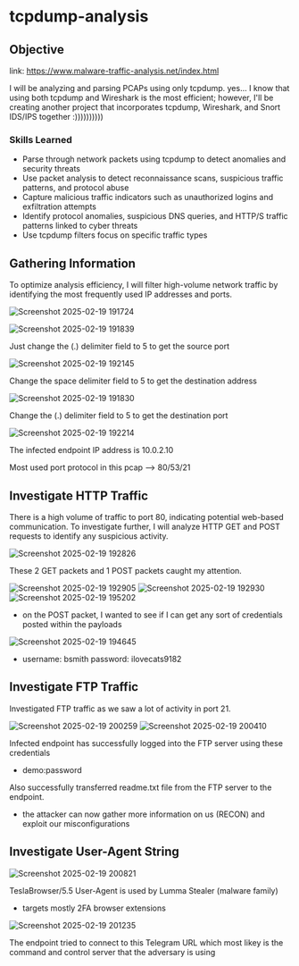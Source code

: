 # tcpdump-analysis

## Objective

link: https://www.malware-traffic-analysis.net/index.html

I will be analyzing and parsing PCAPs using only tcpdump. yes... I know that using both tcpdump and Wireshark is the most efficient; however, I'll be creating another project that incorporates tcpdump, Wireshark, and Snort IDS/IPS together :))))))))))

### Skills Learned

- Parse through network packets using tcpdump to detect anomalies and security threats
- Use packet analysis to detect reconnaissance scans, suspicious traffic patterns, and protocol abuse
- Capture malicious traffic indicators such as unauthorized logins and exfiltration attempts
- Identify protocol anomalies, suspicious DNS queries, and HTTP/S traffic patterns linked to cyber threats
- Use tcpdump filters focus on specific traffic types

## Gathering Information

To optimize analysis efficiency, I will filter high-volume network traffic by identifying the most frequently used IP addresses and ports.

![Screenshot 2025-02-19 191724](https://github.com/user-attachments/assets/bbd71f31-8289-4e78-853e-e2a3e82d29ca)

![Screenshot 2025-02-19 191839](https://github.com/user-attachments/assets/208427fe-dfb7-4fea-811a-cfd001cb9d29)

Just change the (.) delimiter field to 5 to get the source port

![Screenshot 2025-02-19 192145](https://github.com/user-attachments/assets/e97f0288-9baf-437d-8332-c865accf1b7e)

Change the space delimiter field to 5 to get the destination address

![Screenshot 2025-02-19 191830](https://github.com/user-attachments/assets/5695900f-db14-465e-b1f1-b7ce7dbddf57)

Change the (.) delimiter field to 5 to get the destination port

![Screenshot 2025-02-19 192214](https://github.com/user-attachments/assets/d15c27d5-263f-4e5f-8987-63dd346f7be1)

The infected endpoint IP address is 10.0.2.10

Most used port protocol in this pcap --> 80/53/21

## Investigate HTTP Traffic

There is a high volume of traffic to port 80, indicating potential web-based communication. To investigate further, I will analyze HTTP GET and POST requests to identify any suspicious activity.

![Screenshot 2025-02-19 192826](https://github.com/user-attachments/assets/5ac5c768-c9e8-44f0-85e3-d4aa8fae0cff)

These 2 GET packets and 1 POST packets caught my attention.

![Screenshot 2025-02-19 192905](https://github.com/user-attachments/assets/4fe35ca1-1b04-445f-a829-ef1240e9be87)
![Screenshot 2025-02-19 192930](https://github.com/user-attachments/assets/e5cfedae-52cd-439f-8c98-8f7efa008701)
![Screenshot 2025-02-19 195202](https://github.com/user-attachments/assets/2d90f819-6dae-41f8-85cc-96ffe5b53a6b)
- on the POST packet, I wanted to see if I can get any sort of credentials posted within the payloads

![Screenshot 2025-02-19 194645](https://github.com/user-attachments/assets/c8771810-ecd9-4774-80ef-7987cbdbf0da)
- username: bsmith   password: ilovecats9182

## Investigate FTP Traffic
Investigated FTP traffic as we saw a lot of activity in port 21.

![Screenshot 2025-02-19 200259](https://github.com/user-attachments/assets/9bbb798a-e0f3-4b14-9fcf-b4775ff7130a)
![Screenshot 2025-02-19 200410](https://github.com/user-attachments/assets/aa8e079f-2d00-4f2b-94f9-88b8edb91ee2)

Infected endpoint has successfully logged into the FTP server using these credentials
- demo:password
  
Also successfully transferred readme.txt file from the FTP server to the endpoint.

- the attacker can now gather more information on us (RECON) and exploit our misconfigurations

## Investigate User-Agent String

![Screenshot 2025-02-19 200821](https://github.com/user-attachments/assets/2eaa41dd-6551-4aa3-b91d-72eb14ab8640)

TeslaBrowser/5.5 User-Agent is used by Lumma Stealer (malware family) 
- targets mostly 2FA browser extensions

![Screenshot 2025-02-19 201235](https://github.com/user-attachments/assets/c0a5f8d6-1a4f-425e-bc5a-ee3a49211d0b)

The endpoint tried to connect to this Telegram URL which most likey is the command and control server that the adversary is using



















